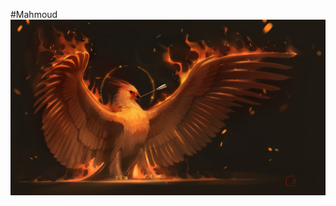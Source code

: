 #Mahmoud
![image](https://github.com/MahmoudAdem/Embedded_System_Online_Diploma/blob/main/phoenix.png)